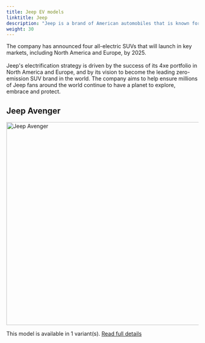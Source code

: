 ```yaml
---
title: Jeep EV models
linktitle: Jeep
description: "Jeep is a brand of American automobiles that is known for its off-road and SUV vehicles. Jeep is planning to electrify its entire lineup by 2025 and is expecting 50% of its US sales to be fully electric by 2030."
weight: 30
---
```

The company has announced four all-electric SUVs that will launch in key markets, including North America and Europe, by 2025. <br /> <br /> Jeep's electrification strategy is driven by the success of its 4xe portfolio in North America and Europe, and by its vision to become the leading zero-emission SUV brand in the world. The company aims to help ensure millions of Jeep fans around the world continue to have a planet to explore, embrace and protect.


## Jeep Avenger

<a href="avenger"><img src="https://media.evkx.net/multimedia/models/jeep/avenger/avenger/main_1_st.jpg" width="800" height="533" alt="Jeep Avenger" ></a>

This model is available in 1 variant(s). 
[Read full details](avenger/)

